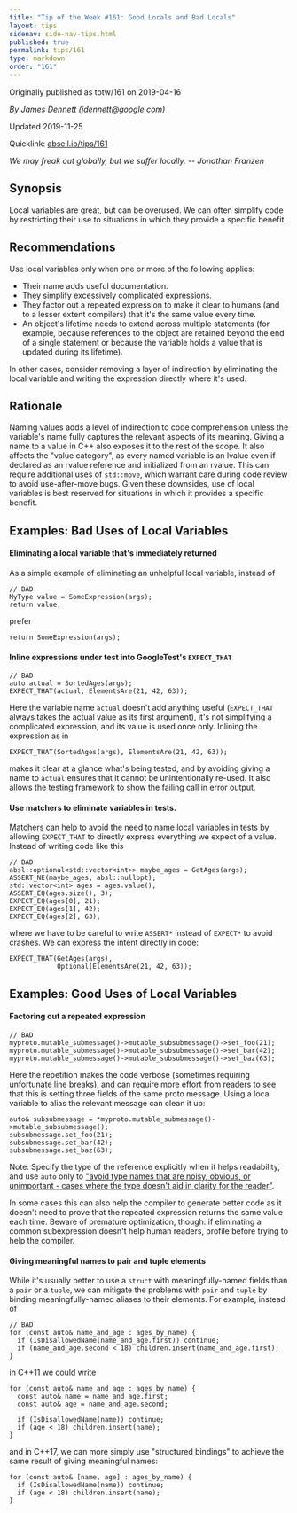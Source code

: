 ```yaml
---
title: "Tip of the Week #161: Good Locals and Bad Locals"
layout: tips
sidenav: side-nav-tips.html
published: true
permalink: tips/161
type: markdown
order: "161"
---
```


Originally published as totw/161 on 2019-04-16

*By James Dennett [(jdennett@google.com)](mailto:jdennett@google.com)*

Updated 2019-11-25

Quicklink: [abseil.io/tips/161](https://abseil.io/tips/161)

*We may freak out globally, but we suffer locally. -- Jonathan Franzen*

## Synopsis

Local variables are great, but can be overused. We can often simplify code by
restricting their use to situations in which they provide a specific benefit.

## Recommendations

Use local variables only when one or more of the following applies:

*   Their name adds useful documentation.
*   They simplify excessively complicated expressions.
*   They factor out a repeated expression to make it clear to humans (and to a
    lesser extent compilers) that it's the same value every time.
*   An object's lifetime needs to extend across multiple statements (for
    example, because references to the object are retained beyond the end of a
    single statement or because the variable holds a value that is updated
    during its lifetime).

In other cases, consider removing a layer of indirection by eliminating the
local variable and writing the expression directly where it's used.

## Rationale

Naming values adds a level of indirection to code comprehension unless the
variable's name fully captures the relevant aspects of its meaning. Giving a
name to a value in C++ also exposes it to the rest of the scope. It also affects
the "value category", as every named variable is an lvalue even if declared as
an rvalue reference and initialized from an rvalue. This can require additional
uses of `std::move`, which warrant care during code review to avoid
use-after-move bugs. Given these downsides, use of local variables is best
reserved for situations in which it provides a specific benefit.

## Examples: Bad Uses of Local Variables

#### Eliminating a local variable that's immediately returned

As a simple example of eliminating an unhelpful local variable, instead of

```
// BAD
MyType value = SomeExpression(args);
return value;
```

prefer

```
return SomeExpression(args);
```

#### Inline expressions under test into GoogleTest's `EXPECT_THAT`

```
// BAD
auto actual = SortedAges(args);
EXPECT_THAT(actual, ElementsAre(21, 42, 63));
```

Here the variable name `actual` doesn't add anything useful (`EXPECT_THAT`
always takes the actual value as its first argument), it's not simplifying a
complicated expression, and its value is used once only. Inlining the expression
as in

```
EXPECT_THAT(SortedAges(args), ElementsAre(21, 42, 63));
```

makes it clear at a glance what's being tested, and by avoiding giving a name to
`actual` ensures that it cannot be unintentionally re-used. It also allows the
testing framework to show the failing call in error output.

#### Use matchers to eliminate variables in tests.

[Matchers](https://github.com/google/googletest/blob/master/googlemock/docs/cheat_sheet.md)
can help to avoid the need to name local variables in tests by allowing
`EXPECT_THAT` to directly express everything we expect of a value. Instead of
writing code like this

```
// BAD
absl::optional<std::vector<int>> maybe_ages = GetAges(args);
ASSERT_NE(maybe_ages, absl::nullopt);
std::vector<int> ages = ages.value();
ASSERT_EQ(ages.size(), 3);
EXPECT_EQ(ages[0], 21);
EXPECT_EQ(ages[1], 42);
EXPECT_EQ(ages[2], 63);
```

where we have to be careful to write `ASSERT*` instead of `EXPECT*` to avoid
crashes. We can express the intent directly in code:

```
EXPECT_THAT(GetAges(args),
            Optional(ElementsAre(21, 42, 63));
```

## Examples: Good Uses of Local Variables

#### Factoring out a repeated expression

```
// BAD
myproto.mutable_submessage()->mutable_subsubmessage()->set_foo(21);
myproto.mutable_submessage()->mutable_subsubmessage()->set_bar(42);
myproto.mutable_submessage()->mutable_subsubmessage()->set_baz(63);
```

Here the repetition makes the code verbose (sometimes requiring unfortunate line
breaks), and can require more effort from readers to see that this is setting
three fields of the same proto message. Using a local variable to alias the
relevant message can clean it up:

```
auto& subsubmessage = *myproto.mutable_submessage()->mutable_subsubmessage();
subsubmessage.set_foo(21);
subsubmessage.set_bar(42);
subsubmessage.set_baz(63);
```

Note: Specify the type of the reference explicitly when it helps readability,
and use `auto` only to ["avoid type names that are noisy, obvious, or
unimportant - cases where the type doesn't aid in clarity for the
reader"](https://google.github.io/styleguide/cppguide.html#auto).


In some cases this can also help the compiler to generate better code as it
doesn't need to prove that the repeated expression returns the same value each
time. Beware of premature optimization, though: if eliminating a common
subexpression doesn't help human readers, profile before trying to help the
compiler.

#### Giving meaningful names to pair and tuple elements

While it's usually better to use a `struct` with meaningfully-named fields than
a `pair` or a `tuple`, we can mitigate the problems with `pair` and `tuple` by
binding meaningfully-named aliases to their elements. For example, instead of

```
// BAD
for (const auto& name_and_age : ages_by_name) {
  if (IsDisallowedName(name_and_age.first)) continue;
  if (name_and_age.second < 18) children.insert(name_and_age.first);
}
```

in C++11 we could write

```
for (const auto& name_and_age : ages_by_name) {
  const auto& name = name_and_age.first;
  const auto& age = name_and_age.second;

  if (IsDisallowedName(name)) continue;
  if (age < 18) children.insert(name);
}
```

and in C++17, we can more simply use "structured bindings" to achieve the same
result of giving meaningful names:

```
for (const auto& [name, age] : ages_by_name) {
  if (IsDisallowedName(name)) continue;
  if (age < 18) children.insert(name);
}
```
